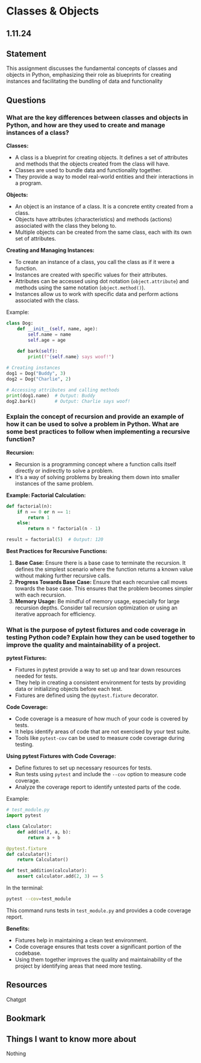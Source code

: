 # Classes & Objects

## 1.11.24

## Statement

This assignment discusses the fundamental concepts of classes and objects in Python, emphasizing their role as blueprints for creating instances and facilitating the bundling of data and functionality

## Questions

### What are the key differences between classes and objects in Python, and how are they used to create and manage instances of a class?

**Classes:**
- A class is a blueprint for creating objects. It defines a set of attributes and methods that the objects created from the class will have.
- Classes are used to bundle data and functionality together.
- They provide a way to model real-world entities and their interactions in a program.

**Objects:**
- An object is an instance of a class. It is a concrete entity created from a class.
- Objects have attributes (characteristics) and methods (actions) associated with the class they belong to.
- Multiple objects can be created from the same class, each with its own set of attributes.

**Creating and Managing Instances:**
- To create an instance of a class, you call the class as if it were a function.
- Instances are created with specific values for their attributes.
- Attributes can be accessed using dot notation (`object.attribute`) and methods using the same notation (`object.method()`).
- Instances allow us to work with specific data and perform actions associated with the class.

Example:
```python
class Dog:
    def __init__(self, name, age):
        self.name = name
        self.age = age
    
    def bark(self):
        print(f"{self.name} says woof!")

# Creating instances
dog1 = Dog("Buddy", 3)
dog2 = Dog("Charlie", 2)

# Accessing attributes and calling methods
print(dog1.name)  # Output: Buddy
dog2.bark()       # Output: Charlie says woof!
```

### Explain the concept of recursion and provide an example of how it can be used to solve a problem in Python. What are some best practices to follow when implementing a recursive function?

**Recursion:**
- Recursion is a programming concept where a function calls itself directly or indirectly to solve a problem.
- It's a way of solving problems by breaking them down into smaller instances of the same problem.

**Example: Factorial Calculation:**
```python
def factorial(n):
    if n == 0 or n == 1:
        return 1
    else:
        return n * factorial(n - 1)

result = factorial(5)  # Output: 120
```

**Best Practices for Recursive Functions:**
1. **Base Case:** Ensure there is a base case to terminate the recursion. It defines the simplest scenario where the function returns a known value without making further recursive calls.
2. **Progress Towards Base Case:** Ensure that each recursive call moves towards the base case. This ensures that the problem becomes simpler with each recursion.
3. **Memory Usage:** Be mindful of memory usage, especially for large recursion depths. Consider tail recursion optimization or using an iterative approach for efficiency.

### What is the purpose of pytest fixtures and code coverage in testing Python code? Explain how they can be used together to improve the quality and maintainability of a project.

**pytest Fixtures:**
- Fixtures in pytest provide a way to set up and tear down resources needed for tests.
- They help in creating a consistent environment for tests by providing data or initializing objects before each test.
- Fixtures are defined using the `@pytest.fixture` decorator.

**Code Coverage:**
- Code coverage is a measure of how much of your code is covered by tests.
- It helps identify areas of code that are not exercised by your test suite.
- Tools like `pytest-cov` can be used to measure code coverage during testing.

**Using pytest Fixtures with Code Coverage:**
- Define fixtures to set up necessary resources for tests.
- Run tests using `pytest` and include the `--cov` option to measure code coverage.
- Analyze the coverage report to identify untested parts of the code.

Example:
```python
# test_module.py
import pytest

class Calculator:
    def add(self, a, b):
        return a + b

@pytest.fixture
def calculator():
    return Calculator()

def test_addition(calculator):
    assert calculator.add(2, 3) == 5
```

In the terminal:
```bash
pytest --cov=test_module
```

This command runs tests in `test_module.py` and provides a code coverage report.

**Benefits:**
- Fixtures help in maintaining a clean test environment.
- Code coverage ensures that tests cover a significant portion of the codebase.
- Using them together improves the quality and maintainability of the project by identifying areas that need more testing.


## Resources

Chatgpt

## Bookmark

## Things I want to know more about

Nothing